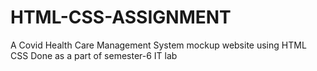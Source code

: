 # HTML-CSS-ASSIGNMENT
A Covid Health Care Management System mockup website using HTML CSS 
Done as a part of semester-6 IT lab
